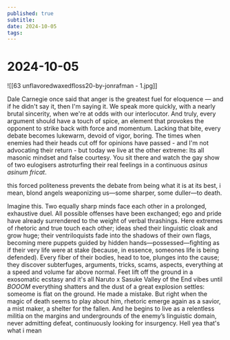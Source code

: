 ```yaml
---
published: true
subtitle: 
date: 2024-10-05
tags: 
---
```


# 2024-10-05

![[63 unflavoredwaxedfloss20-by-jonrafman - 1.jpg]]

Dale Carnegie once said that anger is the greatest fuel for eloquence — and if he didn't say it, then I'm saying it. We speak more quickly, with a nearly brutal sincerity, when we're at odds with our interlocutor. And truly, every argument should have a touch of spice, an element that provokes the opponent to strike back with force and momentum. Lacking that bite, every debate becomes lukewarm, devoid of vigor, boring. The times when enemies had their heads cut off for opinions have passed - and I'm not advocating their return - but today we live at the other extreme: Its all masonic mindset and false courtesy. You sit there and watch the gay show of two eulogisers astroturfing their real feelings in a continuous *asinus asinum fricat*.

this forced politeness prevents the debate from being what it is at its best, i mean, blond angels weaponizing us—some sharper, some duller—to death. 

Imagine this. Two equally sharp minds face each other in a prolonged, exhaustive duel. All possible offenses have been exchanged; ego and pride have already surrendered to the weight of verbal thrashings. Here extremes of rhetoric and true touch each other; ideas shed their linguistic cloak and grow huge; their ventriloquists fade into the shadows of their own flags, becoming mere puppets guided by hidden hands—possessed—fighting as if their very life were at stake (because, in essence, someones life is being defended). Every fiber of their bodies, head to toe, plunges into the cause; they discover subterfuges, arguments, tricks, scams, aspects, everything at a speed and volume far above normal. Feet lift off the ground in a exosomatic ecstasy and it's all Naruto x Sasuke Valley of the End vibes until *BOOOM* everything shatters and the dust of a great explosion settles: someome is flat on the ground. He made a mistake. But right when the magic of death seems to play about him, rhetoric emerge again as a savior, a mist maker, a shelter for the fallen. And he begins to live as a relentless militia on the margins and undergrounds of the enemy’s linguistic domain, never admitting defeat, continuously looking for insurgency. Hell yea that's what i mean
